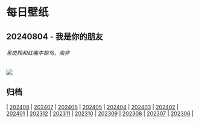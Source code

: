 # 每日壁纸

## 20240804 - 我是你的朋友

###### 黑斑羚和红嘴牛椋鸟，南非

![](https://www.bing.com/th?id=OHR.ImpalaOxpecker_ZH-CN9652434873_UHD.jpg)

## 归档

| [202408](/202408/README.md)
| [202407](/202407/README.md)
| [202406](/202406/README.md)
| [202405](/202405/README.md)
| [202404](/202404/README.md)
| [202403](/202403/README.md)
| [202402](/202402/README.md)
| [202401](/202401/README.md)
| [202312](/202312/README.md)
| [202311](/202311/README.md)
| [202310](/202310/README.md)
| [202309](/202309/README.md)
| [202308](/202308/README.md)
| [202307](/202307/README.md)
| [202306](/202306/README.md)
|